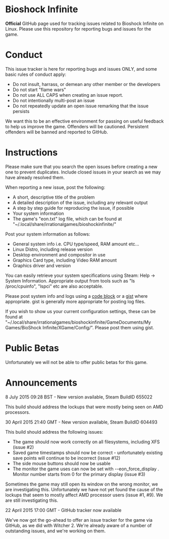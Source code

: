 # Bioshock Infinite

**Official** GitHub page used for tracking issues related to Bioshock Infinite on Linux.
Please use this repository for reporting bugs and issues for the game.

# Conduct

This issue tracker is here for reporting bugs and issues ONLY, and some basic rules of conduct apply:

* Do not insult, harrass, or demean any other member or the developers
* Do not start "flame wars"
* Do not use ALL CAPS when creating an issue report.
* Do not intentionally multi-post an issue
* Do not repeatedly update an open issue remarking that the issue persists

We want this to be an effective environment for passing on useful feedback to help us improve the game.
Offenders will be cautioned. Persistent offenders will be banned and reported to GitHub.

# Instructions

Please make sure that you search the open issues before creating a new one to prevent duplicates. Include closed issues in your search as we may have already resolved them.

When reporting a new issue, post the following:

  * A short, descriptive title of the problem
  * A detailed description of the issue, including any relevant output
  * A step by step guide for reproducing the issue, if possible
  * Your system information
  * The game's "eon.txt" log file, which can be found at "~/.local/share/irrationalgames/bioshockinfinite/"

Post your system information as follows:

  * General system info i.e. CPU type/speed, RAM amount etc...
  * Linux Distro, including release version
  * Desktop environment and compositor in use
  * Graphics Card type, including Video RAM amount
  * Graphics driver and version

You can easily retrieve your system specifications using Steam: Help -> System Information. Appropriate output from tools such as "ls /proc/cpuinfo", "lspci" etc are also acceptable.

Please post system info and logs using a [code block](https://guides.github.com/features/mastering-markdown/) or a [gist](https://gist.github.com) where appropriate. gist is generally more appropriate for posting log files.

If you wish to show us your current configuration settings, these can be found at  "~/.local/share/irrationalgames/bioshockinfinite/GameDocuments/My Games/BioShock Infinite/XGame/Config/". Please post them using gist.

# Public Betas

Unfortunately we will not be able to offer public betas for this game.

# Announcements

8 July 2015 09:28 BST - New version available, Steam BuildID 655022

This build should address the lockups that were mostly being seen on AMD processors.

30 April 2015 21:40 GMT - New version available, Steam BuildID 604493

This build should address the following issues:

* The game should now work correctly on all filesystems, including XFS (issue #2)
* Saved game timestamps should now be correct - unfortunately existing save points will continue to be incorrect (issue #12)
* The side mouse buttons should now be usable
* The monitor the game uses can now be set with --eon_force_display <monitor number>. Monitor number starts from 0 for the primary display (issue #3)

Sometimes the game may still open its window on the wrong monitor, we are investigating this.
Unfortunately we have not yet found the cause of the lockups that seem to mostly affect AMD processor users (issue #1, #9).  We are still investigating this.

22 April 2015 17:00 GMT - GitHub tracker now available

We've now got the go-ahead to offer an issue tracker for the game via GitHub, as we did with Witcher 2. We're already aware of a number of outstanding issues, and we're working on them.

